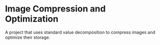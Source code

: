# Image Compression and Optimization
A project that uses standard value decomposition to compress images and optimize their storage.
